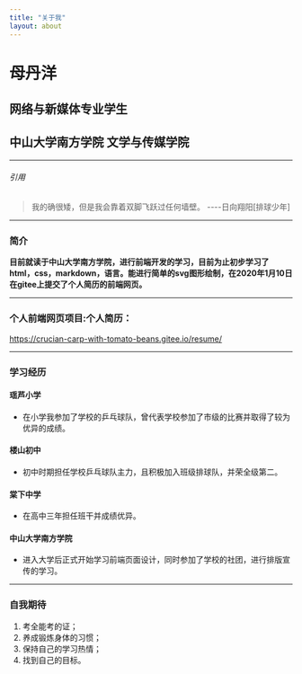 ```yaml
---
title: "关于我"
layout: about
---
```

# 母丹洋
## 网络与新媒体专业学生
## 中山大学南方学院 文学与传媒学院 
***
###### 引用
> 我的确很矮，但是我会靠着双脚飞跃过任何墙壁。 ----日向翔阳[排球少年]

***
### 简介
**目前就读于中山大学南方学院，进行前端开发的学习，目前为止初步学习了html，css，markdown，语言。能进行简单的svg图形绘制，在2020年1月10日在gitee上提交了个人简历的前端网页。**

***
### 个人前端网页项目:个人简历： 
https://crucian-carp-with-tomato-beans.gitee.io/resume/

***
### 学习经历
#### 瑶芦小学
 * 在小学我参加了学校的乒乓球队，曾代表学校参加了市级的比赛并取得了较为优异的成绩。

#### 楼山初中
 * 初中时期担任学校乒乓球队主力，且积极加入班级排球队，并荣全级第二。

#### 棠下中学
 * 在高中三年担任班干并成绩优异。

#### 中山大学南方学院
 * 进入大学后正式开始学习前端页面设计，同时参加了学校的社团，进行排版宣传的学习。

***

### 自我期待
1. 考全能考的证；
2. 养成锻炼身体的习惯；
3. 保持自己的学习热情；
4. 找到自己的目标。